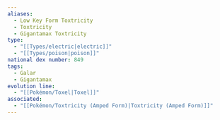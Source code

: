 ```yaml
---
aliases:
  - Low Key Form Toxtricity
  - Toxtricity
  - Gigantamax Toxtricity
type:
  - "[[Types/electric|electric]]"
  - "[[Types/poison|poison]]"
national dex number: 849
tags:
  - Galar
  - Gigantamax
evolution line:
  - "[[Pokémon/Toxel|Toxel]]"
associated:
  - "[[Pokémon/Toxtricity (Amped Form)|Toxtricity (Amped Form)]]"
---
```

